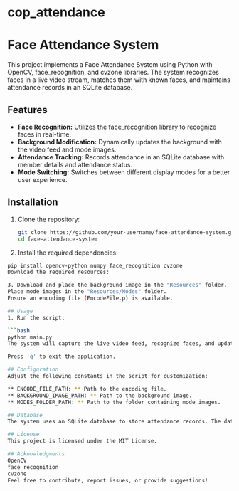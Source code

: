 # cop_attendance
# Face Attendance System
This project implements a Face Attendance System using Python with OpenCV, face_recognition, and cvzone libraries. The system recognizes faces in a live video stream, matches them with known faces, and maintains attendance records in an SQLite database.

## Features

- **Face Recognition:** Utilizes the face_recognition library to recognize faces in real-time.
- **Background Modification:** Dynamically updates the background with the video feed and mode images.
- **Attendance Tracking:** Records attendance in an SQLite database with member details and attendance status.
- **Mode Switching:** Switches between different display modes for a better user experience.

## Installation

1. Clone the repository:

   ```bash
   git clone https://github.com/your-username/face-attendance-system.git
   cd face-attendance-system

2. Install the required dependencies:

  ```bash
  pip install opencv-python numpy face_recognition cvzone
  Download the required resources:

3. Download and place the background image in the "Resources" folder.
  Place mode images in the "Resources/Modes" folder.
  Ensure an encoding file (EncodeFile.p) is available.

## Usage
1. Run the script:

  ```bash
  python main.py
  The system will capture the live video feed, recognize faces, and update the attendance database.
  
  Press 'q' to exit the application.

## Configuration
Adjust the following constants in the script for customization:

** ENCODE_FILE_PATH: ** Path to the encoding file.
** BACKGROUND_IMAGE_PATH: ** Path to the background image.
** MODES_FOLDER_PATH: ** Path to the folder containing mode images.

## Database
The system uses an SQLite database to store attendance records. The database is initialized with a table named "attendance," including columns for id, datetime, member_id, member_name, and status.

## License
This project is licensed under the MIT License.

## Acknowledgments
OpenCV
face_recognition
cvzone
Feel free to contribute, report issues, or provide suggestions!
